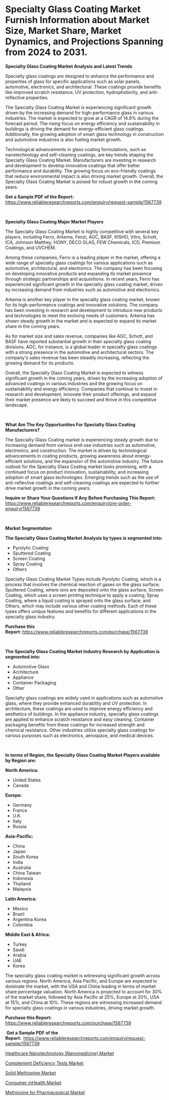 <p><h1>Specialty Glass Coating Market Furnish Information about Market Size, Market Share, Market Dynamics, and Projections Spanning from 2024 to 2031.</h1></p><p><strong>Specialty Glass Coating Market Analysis and Latest Trends</strong></p>
<p><p>Specialty glass coatings are designed to enhance the performance and properties of glass for specific applications such as solar panels, automotive, electronics, and architectural. These coatings provide benefits like improved scratch resistance, UV protection, hydrophobicity, and anti-reflective properties.</p><p>The Specialty Glass Coating Market is experiencing significant growth driven by the increasing demand for high-performance glass in various industries. The market is expected to grow at a CAGR of 14.9% during the forecast period. The rising focus on energy efficiency and sustainability in buildings is driving the demand for energy-efficient glass coatings. Additionally, the growing adoption of smart glass technology in construction and automotive industries is also fueling market growth.</p><p>Technological advancements in glass coating formulations, such as nanotechnology and self-cleaning coatings, are key trends shaping the Specialty Glass Coating Market. Manufacturers are investing in research and development to develop innovative coatings that offer better performance and durability. The growing focus on eco-friendly coatings that reduce environmental impact is also driving market growth. Overall, the Specialty Glass Coating Market is poised for robust growth in the coming years.</p></p>
<p><strong>Get a Sample PDF of the Report:&nbsp;</strong> <a href="https://www.reliableresearchreports.com/enquiry/request-sample/1567739">https://www.reliableresearchreports.com/enquiry/request-sample/1567739</a></p>
<p>&nbsp;</p>
<p><strong>Specialty Glass Coating Major Market Players</strong></p>
<p><p>The Specialty Glass Coating Market is highly competitive with several key players, including Ferro, Arkema, Fenzi, AGC, BASF, KISHO, Vitro, Schott, ICA, Johnson Matthey, HONY, DECO GLAS, FEW Chemicals, ICD, Premium Coatings, and UVCHEM.</p><p>Among these companies, Ferro is a leading player in the market, offering a wide range of specialty glass coatings for various applications such as automotive, architectural, and electronics. The company has been focusing on developing innovative products and expanding its market presence through strategic partnerships and acquisitions. In recent years, Ferro has experienced significant growth in the specialty glass coating market, driven by increasing demand from industries such as automotive and electronics.</p><p>Arkema is another key player in the specialty glass coating market, known for its high-performance coatings and innovative solutions. The company has been investing in research and development to introduce new products and technologies to meet the evolving needs of customers. Arkema has shown steady growth in the market and is expected to expand its market share in the coming years.</p><p>As for market size and sales revenue, companies like AGC, Schott, and BASF have reported substantial growth in their specialty glass coating divisions. AGC, for instance, is a global leader in specialty glass coatings with a strong presence in the automotive and architectural sectors. The company's sales revenue has been steadily increasing, reflecting the growing demand for its products.</p><p>Overall, the Specialty Glass Coating Market is expected to witness significant growth in the coming years, driven by the increasing adoption of advanced coatings in various industries and the growing focus on sustainability and energy efficiency. Companies that continue to invest in research and development, innovate their product offerings, and expand their market presence are likely to succeed and thrive in this competitive landscape.</p></p>
<p>&nbsp;</p>
<p><strong>What Are The Key Opportunities For Specialty Glass Coating Manufacturers?</strong></p>
<p><p>The Specialty Glass Coating market is experiencing steady growth due to increasing demand from various end-use industries such as automotive, electronics, and construction. The market is driven by technological advancements in coating products, growing awareness about energy-efficient solutions, and the expansion of the automotive industry. The future outlook for the Specialty Glass Coating market looks promising, with a continued focus on product innovation, sustainability, and increasing adoption of smart glass technologies. Emerging trends such as the use of anti-reflective coatings and self-cleaning coatings are expected to further drive market growth in the coming years.</p></p>
<p><strong>Inquire or Share Your Questions If Any Before Purchasing This Report:</strong> <a href="https://www.reliableresearchreports.com/enquiry/pre-order-enquiry/1567739">https://www.reliableresearchreports.com/enquiry/pre-order-enquiry/1567739</a></p>
<p>&nbsp;</p>
<p><strong>Market Segmentation</strong></p>
<p><strong>The Specialty Glass Coating Market Analysis by types is segmented into:</strong></p>
<p><ul><li>Pyrolytic Coating</li><li>Sputtered Coating</li><li>Screen Coating</li><li>Spray Coating</li><li>Others</li></ul></p>
<p><p>Specialty Glass Coating Market Types include Pyrolytic Coating, which is a process that involves the chemical reaction of gases on the glass surface; Sputtered Coating, where ions are deposited onto the glass surface; Screen Coating, which uses a screen printing technique to apply a coating; Spray Coating, where a liquid coating is sprayed onto the glass surface; and Others, which may include various other coating methods. Each of these types offers unique features and benefits for different applications in the specialty glass industry.</p></p>
<p><strong>Purchase this Report:&nbsp;</strong><a href="https://www.reliableresearchreports.com/purchase/1567739">https://www.reliableresearchreports.com/purchase/1567739</a></p>
<p>&nbsp;</p>
<p><strong>The Specialty Glass Coating Market Industry Research by Application is segmented into:</strong></p>
<p><ul><li>Automotive Glass</li><li>Architecture</li><li>Appliance</li><li>Container Packaging</li><li>Other</li></ul></p>
<p><p>Specialty glass coatings are widely used in applications such as automotive glass, where they provide enhanced durability and UV protection. In architecture, these coatings are used to improve energy efficiency and aesthetics of buildings. In the appliance industry, specialty glass coatings are applied to enhance scratch resistance and easy cleaning. Container packaging benefits from these coatings for increased strength and chemical resistance. Other industries utilize specialty glass coatings for various purposes such as electronics, aerospace, and medical devices.</p></p>
<p>&nbsp;</p>
<p><strong>In terms of Region, the Specialty Glass Coating Market Players available by Region are:</strong></p>
<p>
    <p> <strong> North America: </strong>
        <ul>
            <li>United States</li>
            <li>Canada</li>
        </ul>
        </p> 
    <p> <strong> Europe: </strong>
        <ul>
            <li>Germany</li>
            <li>France</li>
            <li>U.K.</li>
            <li>Italy</li>
            <li>Russia</li>
        </ul>
        </p> 
    <p> <strong> Asia-Pacific: </strong>
        <ul>
            <li>China</li>
            <li>Japan</li>
            <li>South Korea</li>
            <li>India</li>
            <li>Australia</li>
            <li>China Taiwan</li>
            <li>Indonesia</li>
            <li>Thailand</li>
            <li>Malaysia</li>
        </ul>
        </p> 
    <p> <strong> Latin America: </strong>
        <ul>
            <li>Mexico</li>
            <li>Brazil</li>
            <li>Argentina Korea</li>
            <li>Colombia</li>
        </ul>
        </p> 
    <p> <strong> Middle East & Africa: </strong>
        <ul>
            <li>Turkey</li>
            <li>Saudi</li>
            <li>Arabia</li>
            <li>UAE</li>
            <li>Korea</li>
        </ul>
    </p>
    </p>
<p><p>The specialty glass coating market is witnessing significant growth across various regions. North America, Asia Pacific, and Europe are expected to dominate the market, with the USA and China leading in terms of market share percentage valuation. North America is projected to account for 30% of the market share, followed by Asia Pacific at 25%, Europe at 20%, USA at 15%, and China at 10%. These regions are witnessing increased demand for specialty glass coatings in various industries, driving market growth.</p></p>
<p><strong>Purchase this Report: </strong><a href="https://www.reliableresearchreports.com/purchase/1567739">https://www.reliableresearchreports.com/purchase/1567739</a></p>
<p>&nbsp;<strong>Get a Sample PDF of the Report:&nbsp;&nbsp;</strong><a href="https://www.reliableresearchreports.com/enquiry/request-sample/1567739">https://www.reliableresearchreports.com/enquiry/request-sample/1567739</a></p>
<p><strong></strong></p>
<p><p><a href="https://medium.com/@darrensipes2023/healthcare-nanotechnology-nanomedicine-market-size-reveals-the-best-marketing-channels-in-global-83a04213dae6">Healthcare Nanotechnology (Nanomedicine) Market</a></p><p><a href="https://medium.com/@emiliomartelli542/complement-deficiency-tests-market-analysis-its-cagr-market-segmentation-and-global-industry-e9c069edfdc2">Complement Deficiency Tests Market</a></p><p><a href="https://github.com/edytherolanlouisejk1miz0wig/Market-Research-Report-List-1/blob/main/solid-methionine-market.md">Solid Methionine Market</a></p><p><a href="https://medium.com/@emiliomartelli542/consumer-mhealth-market-exploring-market-share-market-trends-and-future-growth-363eb425636a">Consumer mHealth Market</a></p><p><a href="https://github.com/peachesmcdowel1/Market-Research-Report-List-1/blob/main/methionine-for-pharmaceutical-market.md">Methionine for Pharmaceutical Market</a></p></p>